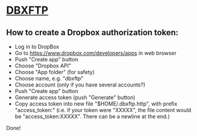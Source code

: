 # [DBXFTP](https://github.com/eschnett/dbftp)

## How to create a Dropbox authorization token:

- Log in to DropBox
- Go to https://www.dropbox.com/developers/apps in web browser
- Push "Create app" button
- Choose "Dropbox API"
- Choose "App folder" (for safety)
- Choose name, e.g. "dbxftp"
- Choose account (only if you have several accounts?)
- Push "Create app" button
- Generate access token (push "Generate" button)
- Copy access token into new file "$HOME/.dbxftp.http", with prefix
  "access_token:" (i.e. if your token were "XXXXX", the file content
  would be "access_token:XXXXX". There can be a newline at the end.)

Done!
